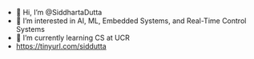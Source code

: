 - 👋 Hi, I’m @SiddhartaDutta
- 👀 I’m interested in AI, ML, Embedded Systems, and Real-Time Control Systems
- 🌱 I’m currently learning CS at UCR
- https://tinyurl.com/siddutta

